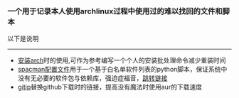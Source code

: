 ### 一个用于记录本人使用archlinux过程中使用过的难以找回的文件和脚本
以下是说明
***
- [安装arch](./thinkpade480_archinstall)时的使用,可作为参考编写一个个人的安装批处理命令减少重装时间
- [spacman配置文件](./spacman)用于一个基于白名单软件列表的python脚本，保证系统中没有无必要的软件包与依赖库，强迫症福音，[跳转链接](https://github.com/fkxxyz/spacman)
- [gitip](./gitip)替换github下载时的链接，提高没有魔法时使用aur的下载速度
